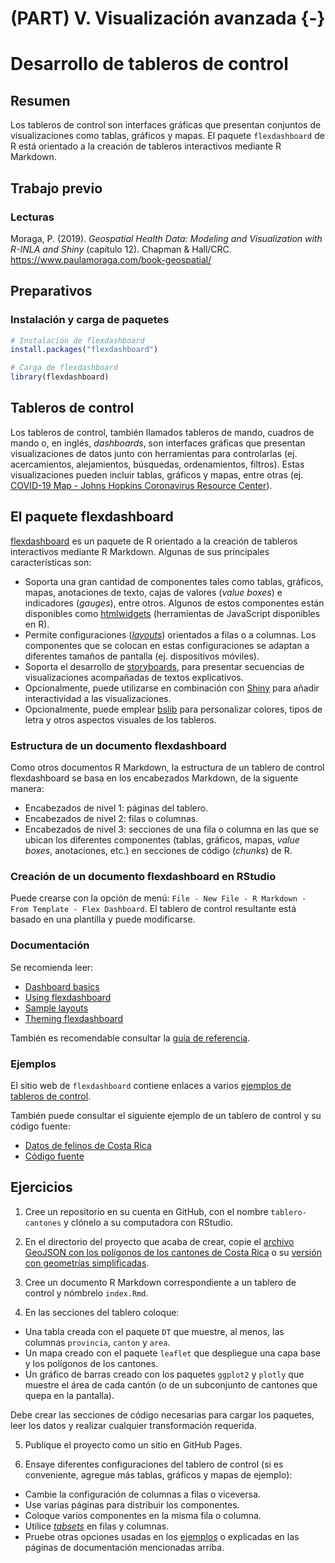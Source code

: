 # (PART) V. Visualización avanzada {-}

# Desarrollo de tableros de control

## Resumen
Los tableros de control son interfaces gráficas que presentan conjuntos de visualizaciones como tablas, gráficos y mapas. El paquete `flexdashboard` de R está orientado a la creación de tableros interactivos mediante R Markdown.

## Trabajo previo

### Lecturas
Moraga, P. (2019). *Geospatial Health Data: Modeling and Visualization with R-INLA and Shiny* (capítulo 12). Chapman & Hall/CRC. https://www.paulamoraga.com/book-geospatial/

## Preparativos

### Instalación y carga de paquetes


```r
# Instalación de flexdashboard
install.packages("flexdashboard")
```


```r
# Carga de flexdashboard
library(flexdashboard)
```

## Tableros de control
Los tableros de control, también llamados tableros de mando, cuadros de mando o, en inglés, *dashboards*, son interfaces gráficas que presentan visualizaciones de datos junto con herramientas para controlarlas (ej. acercamientos, alejamientos, búsquedas, ordenamientos, filtros). Estas visualizaciones pueden incluir tablas, gráficos y mapas, entre otras (ej. [COVID-19 Map - Johns Hopkins Coronavirus Resource Center](https://coronavirus.jhu.edu/map.html)).

## El paquete flexdashboard
[flexdashboard](https://pkgs.rstudio.com/flexdashboard/) es un paquete de R orientado a la creación de tableros interactivos mediante R Markdown. Algunas de sus principales características son:

- Soporta una gran cantidad de componentes tales como tablas, gráficos, mapas, anotaciones de texto, cajas de valores (*value boxes*) e indicadores (*gauges*), entre otros. Algunos de estos componentes están disponibles como [htmlwidgets](https://www.htmlwidgets.org/) (herramientas de JavaScript disponibles en R).
- Permite configuraciones ([*layouts*](https://pkgs.rstudio.com/flexdashboard/articles/layouts.html)) orientados a filas o a columnas. Los componentes que se colocan en estas configuraciones se adaptan a diferentes tamaños de pantalla (ej. dispositivos móviles).
- Soporta el desarrollo de [storyboards](https://pkgs.rstudio.com/flexdashboard/articles/using.html#storyboards), para presentar secuencias de visualizaciones acompañadas de textos explicativos.
- Opcionalmente, puede utilizarse en combinación con [Shiny](https://shiny.rstudio.com/) para añadir interactividad a las visualizaciones.
- Opcionalmente, puede emplear [bslib](https://rstudio.github.io/bslib/) para personalizar colores, tipos de letra y otros aspectos visuales de los tableros.

### Estructura de un documento flexdashboard
Como otros documentos R Markdown, la estructura de un tablero de control flexdashboard se basa en los encabezados Markdown, de la siguente manera: 

- Encabezados de nivel 1: páginas del tablero.
- Encabezados de nivel 2: filas o columnas.
- Encabezados de nivel 3: secciones de una fila o columna en las que se ubican los diferentes componentes (tablas, gráficos, mapas, *value boxes*, anotaciones, etc.) en secciones de código (*chunks*) de R.

### Creación de un documento flexdashboard en RStudio
Puede crearse con la opción de menú: `File - New File - R Markdown - From Template - Flex Dashboard`. El tablero de control resultante está basado en una plantilla y puede modificarse.

### Documentación
Se recomienda leer:

- [Dashboard basics](https://pkgs.rstudio.com/flexdashboard/articles/flexdashboard.html)
- [Using flexdashboard](https://pkgs.rstudio.com/flexdashboard/articles/using.html)
- [Sample layouts](https://pkgs.rstudio.com/flexdashboard/articles/layouts.html)
- [Theming flexdashboard](https://pkgs.rstudio.com/flexdashboard/articles/theme.html)

También es recomendable consultar la [guía de referencia](https://pkgs.rstudio.com/flexdashboard/reference/).

### Ejemplos
El sitio web de `flexdashboard` contiene enlaces a varios [ejemplos de tableros de control](https://pkgs.rstudio.com/flexdashboard/articles/examples.html).

También puede consultar el siguiente ejemplo de un tablero de control y su código fuente:

- [Datos de felinos de Costa Rica](https://gf0604-procesamientodatosgeograficos.github.io/2022-i-mamiferos-flexdashboard/)
- [Código fuente](https://github.com/gf0604-procesamientodatosgeograficos/2022-i-mamiferos-flexdashboard)

## Ejercicios
1. Cree un repositorio en su cuenta en GitHub, con el nombre `tablero-cantones` y clónelo a su computadora con RStudio.

2. En el directorio del proyecto que acaba de crear, copie el [archivo GeoJSON con los polígonos de los cantones de Costa Rica](https://raw.githubusercontent.com/gf0604-procesamientodatosgeograficos/2022-i/main/datos/ign/delimitacion-territorial-administrativa/cantones.geojson) o su [versión con geometrías simplificadas](https://raw.githubusercontent.com/gf0604-procesamientodatosgeograficos/2022-i/main/datos/ign/delimitacion-territorial-administrativa/cantones_simplificados.geojson).

3. Cree un documento R Markdown correspondiente a un tablero de control y nómbrelo `index.Rmd`.

4. En las secciones del tablero coloque:

- Una tabla creada con el paquete `DT` que muestre, al menos, las columnas `provincia`, `canton` y `area`.
- Un mapa creado con el paquete `leaflet` que despliegue una capa base y los polígonos de los cantones.
- Un gráfico de barras creado con los paquetes `ggplot2` y `plotly` que muestre el área de cada cantón (o de un subconjunto de cantones que quepa en la pantalla).

Debe crear las secciones de código necesarias para cargar los paquetes, leer los datos y realizar cualquier transformación requerida.

5. Publique el proyecto como un sitio en GitHub Pages.

6. Ensaye diferentes configuraciones del tablero de control (si es conveniente, agregue más tablas, gráficos y mapas de ejemplo):

- Cambie la configuración de columnas a filas o viceversa.
- Use varias páginas para distribuir los componentes.
- Coloque varios componentes en la misma fila o columna.
- Utilice [*tabsets*](https://pkgs.rstudio.com/flexdashboard/articles/layouts.html#tabset-column) en filas y columnas.
- Pruebe otras opciones usadas en los [ejemplos](https://pkgs.rstudio.com/flexdashboard/articles/examples.html) o explicadas en las páginas de documentación mencionadas arriba.

